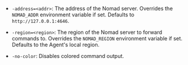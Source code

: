 - `-address=<addr>`: The address of the Nomad server. Overrides the `NOMAD_ADDR`
  environment variable if set. Defaults to `http://127.0.0.1:4646`.

- `-region=<region>`: The region of the Nomad server to forward commands to.
  Overrides the `NOMAD_REGION` environment variable if set. Defaults to the
  Agent's local region.

- `-no-color`: Disables colored command output.
